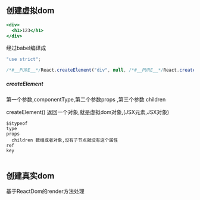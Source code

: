 ## 创建虚拟dom

```jsx
<div>
  <h1>123</h1>
</div>
```

经过babel编译成

```jsx
"use strict";

/*#__PURE__*/React.createElement("div", null, /*#__PURE__*/React.createElement("h1", null, "123"));
```

##### createElement

第一个参数,componentType,第二个参数props ,第三个参数 children

createElement() 返回一个对象,就是虚拟dom对象,(JSX元素,JSX对象)

```
$$typeof
type
props
  children 数组或者对象,没有子节点就没有这个属性
ref
key


```

## 创建真实dom

基于ReactDom的render方法处理
```


```